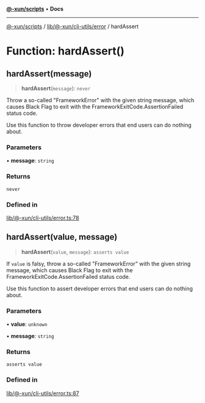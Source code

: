 [**@-xun/scripts**](../../../../../README.md) • **Docs**

***

[@-xun/scripts](../../../../../README.md) / [lib/@-xun/cli-utils/error](../README.md) / hardAssert

# Function: hardAssert()

## hardAssert(message)

> **hardAssert**(`message`): `never`

Throw a so-called "FrameworkError" with the given string message, which
causes Black Flag to exit with the FrameworkExitCode.AssertionFailed
status code.

Use this function to throw developer errors that end users can do nothing
about.

### Parameters

• **message**: `string`

### Returns

`never`

### Defined in

[lib/@-xun/cli-utils/error.ts:78](https://github.com/Xunnamius/xscripts/blob/184c8e10da5407b40476129ff0f6e538d7df3af0/lib/@-xun/cli-utils/error.ts#L78)

## hardAssert(value, message)

> **hardAssert**(`value`, `message`): `asserts value`

If `value` is falsy, throw a so-called "FrameworkError" with the given string
message, which causes Black Flag to exit with the
FrameworkExitCode.AssertionFailed status code.

Use this function to assert developer errors that end users can do nothing
about.

### Parameters

• **value**: `unknown`

• **message**: `string`

### Returns

`asserts value`

### Defined in

[lib/@-xun/cli-utils/error.ts:87](https://github.com/Xunnamius/xscripts/blob/184c8e10da5407b40476129ff0f6e538d7df3af0/lib/@-xun/cli-utils/error.ts#L87)

